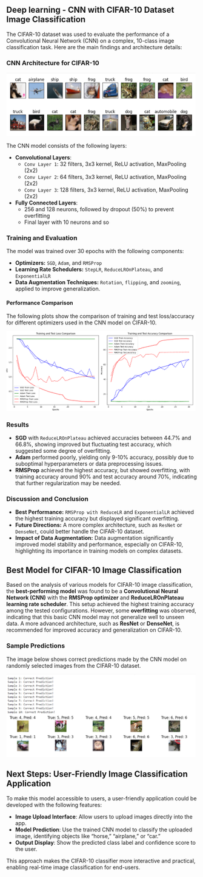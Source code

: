 ## Deep learning -  CNN with CIFAR-10 Dataset Image Classification

The CIFAR-10 dataset was used to evaluate the performance of a Convolutional Neural Network (CNN) on a complex, 10-class image classification task. Here are the main findings and architecture details:

### CNN Architecture for CIFAR-10


<img src="image_cifar.png" alt="Display 20 images in a grid with class names as titles" width="500"/>

The CNN model consists of the following layers:

- **Convolutional Layers**:
  - `Conv Layer 1`: 32 filters, 3x3 kernel, ReLU activation, MaxPooling (2x2)
  - `Conv Layer 2`: 64 filters, 3x3 kernel, ReLU activation, MaxPooling (2x2)
  - `Conv Layer 3`: 128 filters, 3x3 kernel, ReLU activation, MaxPooling (2x2)
- **Fully Connected Layers**:
  - 256 and 128 neurons, followed by dropout (50%) to prevent overfitting
  - Final layer with 10 neurons and so

### Training and Evaluation
The model was trained over 30 epochs with the following components:

- **Optimizers:** `SGD`, `Adam`, and `RMSProp`
- **Learning Rate Schedulers:** `StepLR`, `ReduceLROnPlateau`, and `ExponentialLR`
- **Data Augmentation Techniques:** `Rotation`, `flipping`, and  `zooming`, applied to improve generalization.

#### Performance Comparison
The following plots show the comparison of training and test loss/accuracy for different optimizers used in the CNN model on CIFAR-10.

<img src="Comparison_score.png" alt="Training and Test Loss/Accuracy Comparison" width="500"/>

###  Results
- **SGD** with `ReduceLROnPlateau` achieved accuracies between 44.7% and 66.8%, showing improved but fluctuating test accuracy, which suggested some degree of overfitting.
- **Adam** performed poorly, yielding only 9-10% accuracy, possibly due to suboptimal hyperparameters or data preprocessing issues.
- **RMSProp** achieved the highest accuracy, but showed overfitting, with training accuracy around 90% and test accuracy around 70%, indicating that further regularization may be needed.
  
### Discussion and Conclusion
- **Best Performance:** `RMSProp with ReduceLR` and `ExponentialLR` achieved the highest training accuracy but displayed significant overfitting.
- **Future Directions:** A more complex architecture, such as `ResNet` or `DenseNet`, could better handle the CIFAR-10 dataset.
- **Impact of Data Augmentation:** Data augmentation significantly improved model stability and performance, especially on CIFAR-10, highlighting its importance in training models on complex datasets.

## Best Model for CIFAR-10 Image Classification

Based on the analysis of various models for CIFAR-10 image classification, the **best-performing model** was found to be a **Convolutional Neural Network (CNN)** with the **RMSProp optimizer** and **ReduceLROnPlateau learning rate scheduler**. This setup achieved the highest training accuracy among the tested configurations. However, some **overfitting** was observed, indicating that this basic CNN model may not generalize well to unseen data. A more advanced architecture, such as **ResNet** or **DenseNet**, is recommended for improved accuracy and generalization on CIFAR-10.

### Sample Predictions

The image below shows correct predictions made by the CNN model on randomly selected images from the CIFAR-10 dataset.

<img src="outcome.png" alt="Display 20 images in a grid with class names as titles" width="500"/>

## Next Steps: User-Friendly Image Classification Application

To make this model accessible to users, a user-friendly application could be developed with the following features:

- **Image Upload Interface**: Allow users to upload images directly into the app.
- **Model Prediction**: Use the trained CNN model to classify the uploaded image, identifying objects like “horse,” “airplane,” or “car.”
- **Output Display**: Show the predicted class label and confidence score to the user.

This approach makes the CIFAR-10 classifier more interactive and practical, enabling real-time image classification for end-users.

